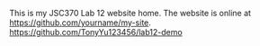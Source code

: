 This is my JSC370 Lab 12 website home. The website is online at https://github.com/yourname/my-site.
https://github.com/TonyYu123456/lab12-demo
